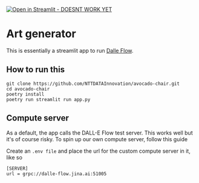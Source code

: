 [![Open in Streamlit - DOESNT WORK YET](https://static.streamlit.io/badges/streamlit_badge_black_white.svg)]()

# Art generator
This is essentially a streamlit app to run [Dalle Flow](https://github.com/jina-ai/dalle-flow#client).

## How to run this

```
git clone https://github.com/NTTDATAInnovation/avocado-chair.git
cd avocado-chair
poetry install
poetry run streamlit run app.py
```

## Compute server
As a default, the app calls the DALL-E Flow test server. This works well but it's of course risky. To spin up our own compute server, follow this guide

Create an `.env file` and place the url for the custom compute server in it, like so

```
[SERVER]
url = grpc://dalle-flow.jina.ai:51005
```
